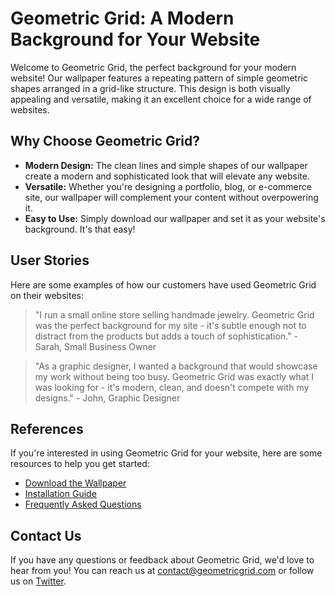 <!--font:Cinzel-->

# Geometric Grid: A Modern Background for Your Website

Welcome to Geometric Grid, the perfect background for your modern website! Our wallpaper features a repeating pattern of simple geometric shapes arranged in a grid-like structure. This design is both visually appealing and versatile, making it an excellent choice for a wide range of websites.

## Why Choose Geometric Grid?

- **Modern Design:** The clean lines and simple shapes of our wallpaper create a modern and sophisticated look that will elevate any website.
- **Versatile:** Whether you're designing a portfolio, blog, or e-commerce site, our wallpaper will complement your content without overpowering it.
- **Easy to Use:** Simply download our wallpaper and set it as your website's background. It's that easy!

## User Stories

Here are some examples of how our customers have used Geometric Grid on their websites:

> "I run a small online store selling handmade jewelry. Geometric Grid was the perfect background for my site - it's subtle enough not to distract from the products but adds a touch of sophistication." - Sarah, Small Business Owner

> "As a graphic designer, I wanted a background that would showcase my work without being too busy. Geometric Grid was exactly what I was looking for - it's modern, clean, and doesn't compete with my designs." - John, Graphic Designer

## References

If you're interested in using Geometric Grid for your website, here are some resources to help you get started:

- [Download the Wallpaper](#)
- [Installation Guide](#)
- [Frequently Asked Questions](#)

## Contact Us

If you have any questions or feedback about Geometric Grid, we'd love to hear from you! You can reach us at [contact@geometricgrid.com](mailto:contact@geometricgrid.com) or follow us on [Twitter](#).

<!--

Write me content for website with wallpaper which alt text is:

"A wallpaper with a repeating pattern of simple geometric shapes, arranged in a grid-like structure."

The name/title of the page should not be 1:1 copy of the alt text but rather a real content of the website which is using this wallpaper.

- Use markdown format 
- Start with heading
- Heading should be short and concise
- The content should look like a real website 
- The website should not be about the wallpaper, wallpaper is just a related background
- Heading should be contain work "wallpaper" or "background"
- Include real sections like references, contact, user stories, etc. use things relevant to the page purpose.
- Feel free to use structure like headings, bullets, numbering, blockquotes, paragraphs, horizontal lines, etc.
- You can use formatting like bold or _italic_
- You can include UTF-8 emojis
- Links should be only #hash anchors (and you can refer to the document itself)
- Do not include images


---


# Geometric Grid: A Modern Background for Your Website

Welcome to Geometric Grid, the perfect background for your modern website! Our wallpaper features a repeating pattern of simple geometric shapes arranged in a grid-like structure. This design is both visually appealing and versatile, making it an excellent choice for a wide range of websites.

## Why Choose Geometric Grid?

- **Modern Design:** The clean lines and simple shapes of our wallpaper create a modern and sophisticated look that will elevate any website.
- **Versatile:** Whether you're designing a portfolio, blog, or e-commerce site, our wallpaper will complement your content without overpowering it.
- **Easy to Use:** Simply download our wallpaper and set it as your website's background. It's that easy!

## User Stories

Here are some examples of how our customers have used Geometric Grid on their websites:

> "I run a small online store selling handmade jewelry. Geometric Grid was the perfect background for my site - it's subtle enough not to distract from the products but adds a touch of sophistication." - Sarah, Small Business Owner

> "As a graphic designer, I wanted a background that would showcase my work without being too busy. Geometric Grid was exactly what I was looking for - it's modern, clean, and doesn't compete with my designs." - John, Graphic Designer

## References

If you're interested in using Geometric Grid for your website, here are some resources to help you get started:

- [Download the Wallpaper](#)
- [Installation Guide](#)
- [Frequently Asked Questions](#)

## Contact Us

If you have any questions or feedback about Geometric Grid, we'd love to hear from you! You can reach us at [contact@geometricgrid.com](mailto:contact@geometricgrid.com) or follow us on [Twitter](#).

-->
